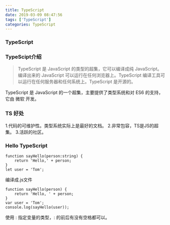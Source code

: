 ```yaml
---
title: TypeScript
date: 2019-03-09 08:47:56
tags: ['TypeScript']
categories: TypeScript
---
```

### TypeScript
<!-- more -->

### TypeScipt介绍
> TypeScript 是 JavaScript 的类型的超集，它可以编译成纯 JavaScript。编译出来的 JavaScript 可以运行在任何浏览器上。TypeScript 编译工具可以运行在任何服务器和任何系统上。TypeScript 是开源的。

TypeScript 是 JavaScript 的一个超集，主要提供了类型系统和对 ES6 的支持，它由 微软 开发。

### TS 好处
1.代码的可维护性。类型系统实际上是最好的文档。
2.非常包容，TS是JS的超集。
3.活跃的社区。

### Hello TypeScript
```
function sayHello(person:string) {
    return 'Hello,' + person;
}
let user = 'Tom';
```
编译成.js文件
```
function sayHello(person) {
    return 'Hello, ' + person;
}
var user = 'Tom';
console.log(sayHello(user));
```
使用 : 指定变量的类型，: 的前后有没有空格都可以。
